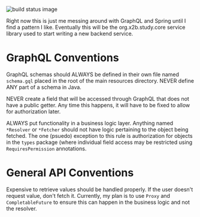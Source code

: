 ![build status image](https://travis-ci.org/Team0x2B/org.x2b.study.core-service-lib.svg?branch=master)

Right now this is just me messing around with GraphQL and Spring until I find a pattern I like. Eventually this will be
the org.x2b.study.core service library used to start writing a new backend service.


# GraphQL Conventions

GraphQL schemas should ALWAYS be defined in their own file named ```schema.gql``` placed in the root of the main 
resources directory. NEVER define ANY part of a schema in Java.

NEVER create a field that will be accessed through GraphQL that does not have a public getter. Any time this happens,
it will have to be fixed to allow for authorization later.

ALWAYS put functionality in a business logic layer. Anything named ```*Resolver``` or ```*Fetcher``` should not have logic
pertaining to the object being fetched. The one (psuedo) exception to this rule is authorization for objects in the ```types```
package (where individual field access may be restricted using ```RequiresPermission``` annotations.

# General API Conventions

Expensive to retrieve values should be handled properly. If the user doesn't request value, don't fetch it. Currently,
my plan is to use ```Proxy``` and ```CompletableFuture``` to ensure this can happen in the business logic and not the resolver.